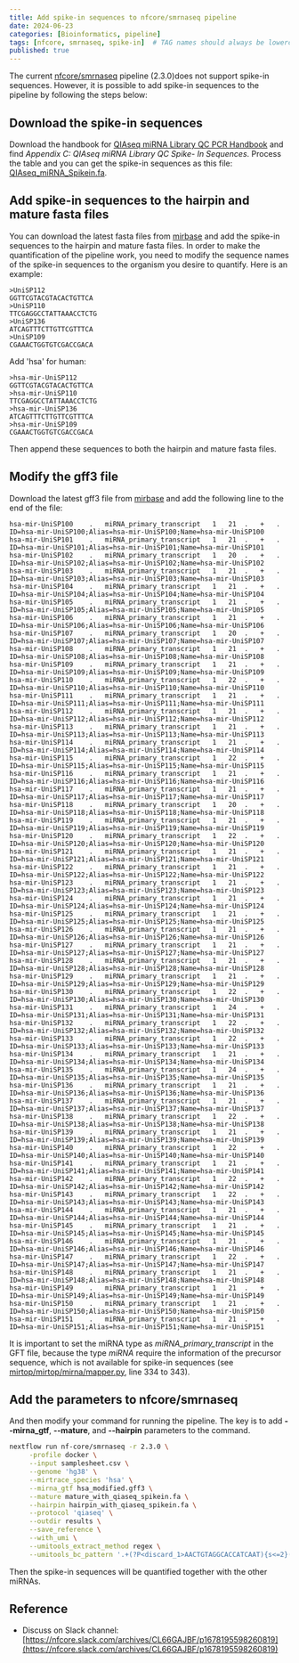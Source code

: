 ```yaml
---
title: Add spike-in sequences to nfcore/smrnaseq pipeline
date: 2024-06-23
categories: [Bioinformatics, pipeline]
tags: [nfcore, smrnaseq, spike-in]  # TAG names should always be lowercase
published: true
---
```


The current [nfcore/smrnaseq](https://nf-co.re/smrnaseq/2.3.0) pipeline (2.3.0)does not support spike-in sequences. However, it is possible to add spike-in sequences to the pipeline by following the steps below:

## Download the spike-in sequences

Download the handbook for [QIAseq miRNA Library QC PCR Handbook](https://www.qiagen.com/us/resources/download.aspx?id=8f2523cc-3af8-4cbf-bdd7-b8f538462755&lang=en) and find *Appendix C: QIAseq miRNA Library QC Spike- In Sequences*. Process the table and you can get the spike-in sequences as this file: [QIAseq_miRNA_Spikein.fa](https://github.com/chaochungkuo/chaochungkuo.github.io/blob/main/_posts/_files/QIAseq_miRNA_Spikein.fa).

## Add spike-in sequences to the hairpin and mature fasta files

You can download the latest fasta files from [mirbase](https://www.mirbase.org/download/) and add the spike-in sequences to the hairpin and mature fasta files. In order to make the quantification of the pipeline work, you need to modify the sequence names of the spike-in sequences to the organism you desire to quantify. Here is an example:

```
>UniSP112
GGTTCGTACGTACACTGTTCA
>UniSP110
TTCGAGGCCTATTAAACCTCTG
>UniSP136
ATCAGTTTCTTGTTCGTTTCA
>UniSP109
CGAAACTGGTGTCGACCGACA
```

Add 'hsa' for human:
```
>hsa-mir-UniSP112
GGTTCGTACGTACACTGTTCA
>hsa-mir-UniSP110
TTCGAGGCCTATTAAACCTCTG
>hsa-mir-UniSP136
ATCAGTTTCTTGTTCGTTTCA
>hsa-mir-UniSP109
CGAAACTGGTGTCGACCGACA
```

Then append these sequences to both the hairpin and mature fasta files.

## Modify the gff3 file

Download the latest gff3 file from [mirbase](https://www.mirbase.org/ftp.shtml) and add the following line to the end of the file:

```
hsa-mir-UniSP100    .   miRNA_primary_transcript   1   21  .   +   .   ID=hsa-mir-UniSP100;Alias=hsa-mir-UniSP100;Name=hsa-mir-UniSP100
hsa-mir-UniSP101    .   miRNA_primary_transcript   1   21  .   +   .   ID=hsa-mir-UniSP101;Alias=hsa-mir-UniSP101;Name=hsa-mir-UniSP101
hsa-mir-UniSP102    .   miRNA_primary_transcript   1   20  .   +   .   ID=hsa-mir-UniSP102;Alias=hsa-mir-UniSP102;Name=hsa-mir-UniSP102
hsa-mir-UniSP103    .   miRNA_primary_transcript   1   21  .   +   .   ID=hsa-mir-UniSP103;Alias=hsa-mir-UniSP103;Name=hsa-mir-UniSP103
hsa-mir-UniSP104    .   miRNA_primary_transcript   1   21  .   +   .   ID=hsa-mir-UniSP104;Alias=hsa-mir-UniSP104;Name=hsa-mir-UniSP104
hsa-mir-UniSP105    .   miRNA_primary_transcript   1   21  .   +   .   ID=hsa-mir-UniSP105;Alias=hsa-mir-UniSP105;Name=hsa-mir-UniSP105
hsa-mir-UniSP106    .   miRNA_primary_transcript   1   21  .   +   .   ID=hsa-mir-UniSP106;Alias=hsa-mir-UniSP106;Name=hsa-mir-UniSP106
hsa-mir-UniSP107    .   miRNA_primary_transcript   1   20  .   +   .   ID=hsa-mir-UniSP107;Alias=hsa-mir-UniSP107;Name=hsa-mir-UniSP107
hsa-mir-UniSP108    .   miRNA_primary_transcript   1   21  .   +   .   ID=hsa-mir-UniSP108;Alias=hsa-mir-UniSP108;Name=hsa-mir-UniSP108
hsa-mir-UniSP109    .   miRNA_primary_transcript   1   21  .   +   .   ID=hsa-mir-UniSP109;Alias=hsa-mir-UniSP109;Name=hsa-mir-UniSP109
hsa-mir-UniSP110    .   miRNA_primary_transcript   1   22  .   +   .   ID=hsa-mir-UniSP110;Alias=hsa-mir-UniSP110;Name=hsa-mir-UniSP110
hsa-mir-UniSP111    .   miRNA_primary_transcript   1   21  .   +   .   ID=hsa-mir-UniSP111;Alias=hsa-mir-UniSP111;Name=hsa-mir-UniSP111
hsa-mir-UniSP112    .   miRNA_primary_transcript   1   21  .   +   .   ID=hsa-mir-UniSP112;Alias=hsa-mir-UniSP112;Name=hsa-mir-UniSP112
hsa-mir-UniSP113    .   miRNA_primary_transcript   1   21  .   +   .   ID=hsa-mir-UniSP113;Alias=hsa-mir-UniSP113;Name=hsa-mir-UniSP113
hsa-mir-UniSP114    .   miRNA_primary_transcript   1   21  .   +   .   ID=hsa-mir-UniSP114;Alias=hsa-mir-UniSP114;Name=hsa-mir-UniSP114
hsa-mir-UniSP115    .   miRNA_primary_transcript   1   22  .   +   .   ID=hsa-mir-UniSP115;Alias=hsa-mir-UniSP115;Name=hsa-mir-UniSP115
hsa-mir-UniSP116    .   miRNA_primary_transcript   1   21  .   +   .   ID=hsa-mir-UniSP116;Alias=hsa-mir-UniSP116;Name=hsa-mir-UniSP116
hsa-mir-UniSP117    .   miRNA_primary_transcript   1   21  .   +   .   ID=hsa-mir-UniSP117;Alias=hsa-mir-UniSP117;Name=hsa-mir-UniSP117
hsa-mir-UniSP118    .   miRNA_primary_transcript   1   20  .   +   .   ID=hsa-mir-UniSP118;Alias=hsa-mir-UniSP118;Name=hsa-mir-UniSP118
hsa-mir-UniSP119    .   miRNA_primary_transcript   1   21  .   +   .   ID=hsa-mir-UniSP119;Alias=hsa-mir-UniSP119;Name=hsa-mir-UniSP119
hsa-mir-UniSP120    .   miRNA_primary_transcript   1   22  .   +   .   ID=hsa-mir-UniSP120;Alias=hsa-mir-UniSP120;Name=hsa-mir-UniSP120
hsa-mir-UniSP121    .   miRNA_primary_transcript   1   21  .   +   .   ID=hsa-mir-UniSP121;Alias=hsa-mir-UniSP121;Name=hsa-mir-UniSP121
hsa-mir-UniSP122    .   miRNA_primary_transcript   1   21  .   +   .   ID=hsa-mir-UniSP122;Alias=hsa-mir-UniSP122;Name=hsa-mir-UniSP122
hsa-mir-UniSP123    .   miRNA_primary_transcript   1   21  .   +   .   ID=hsa-mir-UniSP123;Alias=hsa-mir-UniSP123;Name=hsa-mir-UniSP123
hsa-mir-UniSP124    .   miRNA_primary_transcript   1   21  .   +   .   ID=hsa-mir-UniSP124;Alias=hsa-mir-UniSP124;Name=hsa-mir-UniSP124
hsa-mir-UniSP125    .   miRNA_primary_transcript   1   21  .   +   .   ID=hsa-mir-UniSP125;Alias=hsa-mir-UniSP125;Name=hsa-mir-UniSP125
hsa-mir-UniSP126    .   miRNA_primary_transcript   1   21  .   +   .   ID=hsa-mir-UniSP126;Alias=hsa-mir-UniSP126;Name=hsa-mir-UniSP126
hsa-mir-UniSP127    .   miRNA_primary_transcript   1   21  .   +   .   ID=hsa-mir-UniSP127;Alias=hsa-mir-UniSP127;Name=hsa-mir-UniSP127
hsa-mir-UniSP128    .   miRNA_primary_transcript   1   21  .   +   .   ID=hsa-mir-UniSP128;Alias=hsa-mir-UniSP128;Name=hsa-mir-UniSP128
hsa-mir-UniSP129    .   miRNA_primary_transcript   1   21  .   +   .   ID=hsa-mir-UniSP129;Alias=hsa-mir-UniSP129;Name=hsa-mir-UniSP129
hsa-mir-UniSP130    .   miRNA_primary_transcript   1   22  .   +   .   ID=hsa-mir-UniSP130;Alias=hsa-mir-UniSP130;Name=hsa-mir-UniSP130
hsa-mir-UniSP131    .   miRNA_primary_transcript   1   24  .   +   .   ID=hsa-mir-UniSP131;Alias=hsa-mir-UniSP131;Name=hsa-mir-UniSP131
hsa-mir-UniSP132    .   miRNA_primary_transcript   1   22  .   +   .   ID=hsa-mir-UniSP132;Alias=hsa-mir-UniSP132;Name=hsa-mir-UniSP132
hsa-mir-UniSP133    .   miRNA_primary_transcript   1   22  .   +   .   ID=hsa-mir-UniSP133;Alias=hsa-mir-UniSP133;Name=hsa-mir-UniSP133
hsa-mir-UniSP134    .   miRNA_primary_transcript   1   21  .   +   .   ID=hsa-mir-UniSP134;Alias=hsa-mir-UniSP134;Name=hsa-mir-UniSP134
hsa-mir-UniSP135    .   miRNA_primary_transcript   1   24  .   +   .   ID=hsa-mir-UniSP135;Alias=hsa-mir-UniSP135;Name=hsa-mir-UniSP135
hsa-mir-UniSP136    .   miRNA_primary_transcript   1   21  .   +   .   ID=hsa-mir-UniSP136;Alias=hsa-mir-UniSP136;Name=hsa-mir-UniSP136
hsa-mir-UniSP137    .   miRNA_primary_transcript   1   21  .   +   .   ID=hsa-mir-UniSP137;Alias=hsa-mir-UniSP137;Name=hsa-mir-UniSP137
hsa-mir-UniSP138    .   miRNA_primary_transcript   1   22  .   +   .   ID=hsa-mir-UniSP138;Alias=hsa-mir-UniSP138;Name=hsa-mir-UniSP138
hsa-mir-UniSP139    .   miRNA_primary_transcript   1   21  .   +   .   ID=hsa-mir-UniSP139;Alias=hsa-mir-UniSP139;Name=hsa-mir-UniSP139
hsa-mir-UniSP140    .   miRNA_primary_transcript   1   22  .   +   .   ID=hsa-mir-UniSP140;Alias=hsa-mir-UniSP140;Name=hsa-mir-UniSP140
hsa-mir-UniSP141    .   miRNA_primary_transcript   1   21  .   +   .   ID=hsa-mir-UniSP141;Alias=hsa-mir-UniSP141;Name=hsa-mir-UniSP141
hsa-mir-UniSP142    .   miRNA_primary_transcript   1   22  .   +   .   ID=hsa-mir-UniSP142;Alias=hsa-mir-UniSP142;Name=hsa-mir-UniSP142
hsa-mir-UniSP143    .   miRNA_primary_transcript   1   22  .   +   .   ID=hsa-mir-UniSP143;Alias=hsa-mir-UniSP143;Name=hsa-mir-UniSP143
hsa-mir-UniSP144    .   miRNA_primary_transcript   1   21  .   +   .   ID=hsa-mir-UniSP144;Alias=hsa-mir-UniSP144;Name=hsa-mir-UniSP144
hsa-mir-UniSP145    .   miRNA_primary_transcript   1   21  .   +   .   ID=hsa-mir-UniSP145;Alias=hsa-mir-UniSP145;Name=hsa-mir-UniSP145
hsa-mir-UniSP146    .   miRNA_primary_transcript   1   21  .   +   .   ID=hsa-mir-UniSP146;Alias=hsa-mir-UniSP146;Name=hsa-mir-UniSP146
hsa-mir-UniSP147    .   miRNA_primary_transcript   1   22  .   +   .   ID=hsa-mir-UniSP147;Alias=hsa-mir-UniSP147;Name=hsa-mir-UniSP147
hsa-mir-UniSP148    .   miRNA_primary_transcript   1   21  .   +   .   ID=hsa-mir-UniSP148;Alias=hsa-mir-UniSP148;Name=hsa-mir-UniSP148
hsa-mir-UniSP149    .   miRNA_primary_transcript   1   21  .   +   .   ID=hsa-mir-UniSP149;Alias=hsa-mir-UniSP149;Name=hsa-mir-UniSP149
hsa-mir-UniSP150    .   miRNA_primary_transcript   1   21  .   +   .   ID=hsa-mir-UniSP150;Alias=hsa-mir-UniSP150;Name=hsa-mir-UniSP150
hsa-mir-UniSP151    .   miRNA_primary_transcript   1   21  .   +   .   ID=hsa-mir-UniSP151;Alias=hsa-mir-UniSP151;Name=hsa-mir-UniSP151
```

It is important to set the miRNA type as *miRNA_primary_transcript* in the GFT file, because the type *miRNA* require the information of the precursor sequence, which is not available for spike-in sequences (see [mirtop/mirtop/mirna/mapper.py](https://github.com/miRTop/mirtop/blob/master/mirtop/mirna/mapper.py), line 334 to 343).

## Add the parameters to nfcore/smrnaseq

And then modify your command for running the pipeline. The key is to add **--mirna_gtf**, **--mature**, and **--hairpin** parameters to the command.

```bash
nextflow run nf-core/smrnaseq -r 2.3.0 \
     -profile docker \
     --input samplesheet.csv \
     --genome 'hg38' \
     --mirtrace_species 'hsa' \
     --mirna_gtf hsa_modified.gff3 \
     --mature mature_with_qiaseq_spikein.fa \
     --hairpin hairpin_with_qiaseq_spikein.fa \
     --protocol 'qiaseq' \
     --outdir results \
     --save_reference \
     --with_umi \
     --umitools_extract_method regex \
     --umitools_bc_pattern '.+(?P<discard_1>AACTGTAGGCACCATCAAT){s<=2}(?P<umi_1>.{12})(?P<discard_2>.*)' # Regex pattern for Qiagen_QIAseq_miRNA
```

Then the spike-in sequences will be quantified together with the other miRNAs.

## Reference

* Discuss on Slack channel: [https://nfcore.slack.com/archives/CL66GAJBF/p1678195598260819](https://nfcore.slack.com/archives/CL66GAJBF/p1678195598260819)

